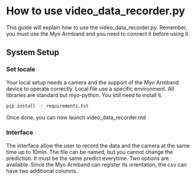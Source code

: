 # How to use video_data_recorder.py

This guide will explain how to use the video_data_recorder.py. Remember, you must use the Myo Armband and you need to connect it before using it.

## System Setup

### Set locale

Your local setup needs a camera and the support of the Myo Armband device to operate correctly.
Local file use a specific environment. All libraries are standard but myo-python. You still need to install it.

```bash
pip install -r requirements.txt
```

Once done, you can now launch video_data_recorder.md

### Interface

The interface allow the user to record the data and the camera at the same time up to 10min.
The file can be named, but you cannot change the prediction. It must be the same predict everytime.
Two options are available. Since the Myo Armband can register its orientation, the csv can have two additional columns.
